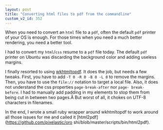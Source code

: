 ```yaml
---
layout: post
title: "Converting html files to pdf from the commandline"
custom_v2_id: 352
---
```


When you need to convert an `html` file to a `pdf`, often the default `pdf`
printer of your OS is enough. For those times when you need a much better
rendering, you need a better tool.

I had to convert my `html`/`css` resume to a `pdf` file today. The default
`pdf` printer on Ubuntu was discarding the background color and adding useless
margins.

I finally resorted to using
[wkhtmltopdf](http://code.google.com/p/wkhtmltopdf/). It does the job, but
needs a few tweaks. First, you have to add `-T 0 -R 0 -B 0 -L 0` to remove the
margins. Then, you have to use the `file://` notation to target a local file.
Also, it does not understand the css properties `page-break-after` nor `page-
break-before`. I had to manually add padding in my elements to stop them from
being cut in between two pages.Â But worst of all, it chokes on UTF-8
characters in filenames.

In the end, I wrote a small ruby wrapper around wkhtmltopdf to work around all
those issues for me and called it [html2pdf](https://github.com/pixelastic/oro
shi/blob/master/scripts/bin/html2pdf).

